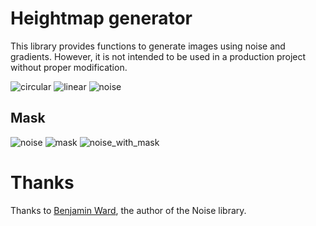 # Heightmap generator

This library provides functions to generate images using noise and gradients. However, it is not intended to be used in a production project without proper modification.


![circular](https://user-images.githubusercontent.com/47719443/235770597-0df1088b-166b-454e-ba2e-dcd151a5fae4.png) ![linear](https://user-images.githubusercontent.com/47719443/235771099-fedb11a9-95c7-44a3-b266-d69004c3ae5a.png) ![noise](https://user-images.githubusercontent.com/47719443/235771500-f512bcb9-e613-4245-aa47-b0a378999c71.png)   

## Mask

![noise](https://user-images.githubusercontent.com/47719443/235771500-f512bcb9-e613-4245-aa47-b0a378999c71.png)   ![mask](https://user-images.githubusercontent.com/47719443/235771435-4f6f807b-1ed6-48d6-b004-1f7c2d5ae050.png)                    ![noise_with_mask](https://user-images.githubusercontent.com/47719443/235771588-75f36b4d-b86f-474b-bef0-f1a8aac2d9ba.png)


# Thanks

Thanks to [Benjamin Ward](https://github.com/WardBenjamin/SimplexNoise), the author of the Noise library.
       




